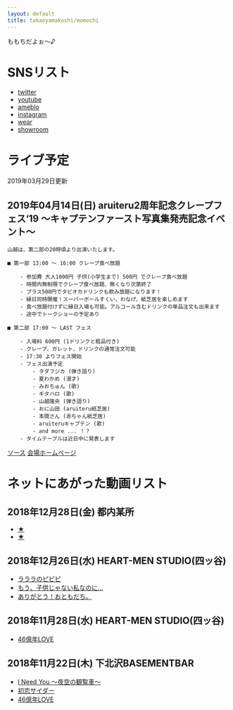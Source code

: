 ```yaml
---
layout: default
title: takaoyamakoshi/momochi
---
```


ももちだよぉ～♪

# SNSリスト

- [twitter](https://twitter.com/TakaoYamakoshi)
- [youtube](https://www.youtube.com/channel/UCXtWkFJG9slpDuGxSylBHBQ)
- [ameblo](https://ameblo.jp/takaoyamakoshi/)
- [instagram](https://www.instagram.com/mashikayakotao/)
- [wear](https://wear.jp/mashikayakotao/)
- [showroom](https://www.showroom-live.com/ba2ba2940172)

# ライブ予定
2019年03月29日更新

## 2019年04月14日(日) aruiteru2周年記念クレープフェス‘19 〜キャプテンファースト写真集発売記念イベント〜

```
山越は、第二部の20時頃より出演いたします。

■ 第一部 13:00 ～ 16:00 クレープ食べ放題

    - 参加費 大人1000円 子供(小学生まで) 500円 でクレープ食べ放題
    - 時間内無制限でクレープ食べ放題、無くなり次第終了
    - プラス500円でタピオカドリンクも飲み放題になります！
    - 縁日同時開催！スーパーボールすくい、わなげ、紙芝居を楽しめます
    - 食べ放題付けずに縁日入場も可能。アルコール含むドリンクの単品注文も出来ます
    - 途中でトークショーの予定あり

■ 第二部 17:00 ～ LAST フェス

    - 入場料 600円 (1ドリンクと粗品付き)
    - クレープ、ガレット、ドリンクの通常注文可能
    - 17:30 よりフェス開始
    - フェス出演予定
        - タダフジカ (弾き語り)
        - 夏わかめ (漫才)
        - みおちゅん (歌)
        - ギタハロ (歌)
        - 山越隆央 (弾き語り)
        - おに山田 (aruiteru紙芝居)
        - 本間さん (赤ちゃん紙芝居)
        - aruiteruキャプテン (歌)
        - and more ... ！？
    - タイムテーブルは近日中に発表します
```

[ソース](https://twitter.com/aruiteru_yucca/status/1110493386543226880)
[会場ホームページ](http://www.aruiteru.shop/?mode=f1)

# ネットにあがった動画リスト

## 2018年12月28日(金) 都内某所

- [★](https://twitter.com/eripon_350gt/status/1078643898702917635)
- [★](https://twitter.com/0729_wata/status/1078685573131296768)

## 2018年12月26日(水) HEART-MEN STUDIO(四ッ谷)

- [ラララのピピピ](https://twitter.com/TOMBOPLUS/status/1078526658821349377)
- [もう、子供じゃない私なのに...](https://twitter.com/TOMBOPLUS/status/1079032178367901696)
- [ありがとう！おともだち。](https://twitter.com/TOMBOPLUS/status/1079357799627255808)

## 2018年11月28日(水) HEART-MEN STUDIO(四ッ谷)

- [46億年LOVE](https://twitter.com/TOMBOPLUS/status/1067932831375024128)

## 2018年11月22日(木) 下北沢BASEMENTBAR

- [I Need You ～夜空の観覧車～](https://twitter.com/MasakiEndo/status/1065697129417461760)
- [初恋サイダー](https://twitter.com/MasakiEndo/status/1065693895495839744)
- [46億年LOVE](https://twitter.com/MasakiEndo/status/1065691741120999424)
